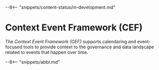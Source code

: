 <!-- SPDX-License-Identifier: CC-BY-4.0 -->
<!-- Copyright Contributors to the Egeria project. -->

--8<-- "snippets/content-status/in-development.md"

# Context Event Framework (CEF)
  
The *Context Event Framework (CEF)* supports calendaring and event-focused tools to provide context to the governance and data landscape related to events that happen over time.


--8<-- "snippets/abbr.md"
